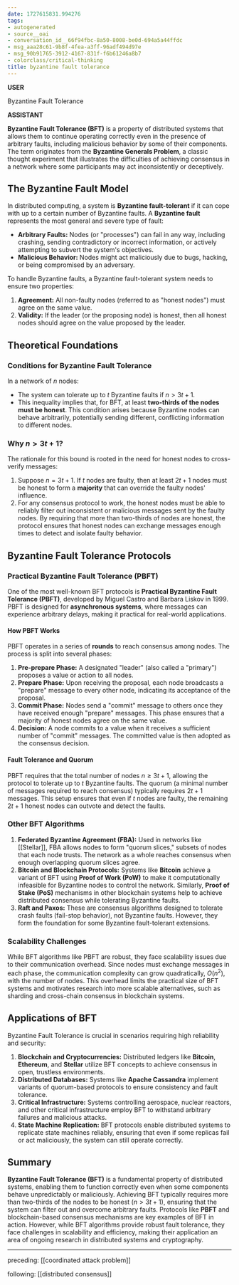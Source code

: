 ```yaml
---
date: 1727615831.994276
tags:
- autogenerated
- source__oai
- conversation_id__66f94fbc-8a50-8008-be0d-694a5a44ffdc
- msg_aaa28c61-9b8f-4fea-a3ff-96adf494d97e
- msg_90b91765-3912-4167-831f-f6b61246a8b7
- colorclass/critical-thinking
title: byzantine fault tolerance
---
```


**USER**

Byzantine Fault Tolerance


**ASSISTANT**

**Byzantine Fault Tolerance (BFT)** is a property of distributed systems that allows them to continue operating correctly even in the presence of arbitrary faults, including malicious behavior by some of their components. The term originates from the **Byzantine Generals Problem**, a classic thought experiment that illustrates the difficulties of achieving consensus in a network where some participants may act inconsistently or deceptively.

## The Byzantine Fault Model

In distributed computing, a system is **Byzantine fault-tolerant** if it can cope with up to a certain number of Byzantine faults. A **Byzantine fault** represents the most general and severe type of fault:
- **Arbitrary Faults:** Nodes (or "processes") can fail in any way, including crashing, sending contradictory or incorrect information, or actively attempting to subvert the system's objectives.
- **Malicious Behavior:** Nodes might act maliciously due to bugs, hacking, or being compromised by an adversary.

To handle Byzantine faults, a Byzantine fault-tolerant system needs to ensure two properties:
1. **Agreement:** All non-faulty nodes (referred to as "honest nodes") must agree on the same value.
2. **Validity:** If the leader (or the proposing node) is honest, then all honest nodes should agree on the value proposed by the leader.

## Theoretical Foundations

### Conditions for Byzantine Fault Tolerance

In a network of $n$ nodes:
- The system can tolerate up to $t$ Byzantine faults if $n > 3t + 1$. 
- This inequality implies that, for BFT, at least **two-thirds of the nodes must be honest**. This condition arises because Byzantine nodes can behave arbitrarily, potentially sending different, conflicting information to different nodes.

### Why $n > 3t + 1$?

The rationale for this bound is rooted in the need for honest nodes to cross-verify messages:
1. Suppose $n = 3t + 1$. If $t$ nodes are faulty, then at least $2t + 1$ nodes must be honest to form a **majority** that can override the faulty nodes' influence.
2. For any consensus protocol to work, the honest nodes must be able to reliably filter out inconsistent or malicious messages sent by the faulty nodes. By requiring that more than two-thirds of nodes are honest, the protocol ensures that honest nodes can exchange messages enough times to detect and isolate faulty behavior.

## Byzantine Fault Tolerance Protocols

### Practical Byzantine Fault Tolerance (PBFT)

One of the most well-known BFT protocols is **Practical Byzantine Fault Tolerance (PBFT)**, developed by Miguel Castro and Barbara Liskov in 1999. PBFT is designed for **asynchronous systems**, where messages can experience arbitrary delays, making it practical for real-world applications.

#### How PBFT Works

PBFT operates in a series of **rounds** to reach consensus among nodes. The process is split into several phases:
1. **Pre-prepare Phase:** A designated "leader" (also called a "primary") proposes a value or action to all nodes.
2. **Prepare Phase:** Upon receiving the proposal, each node broadcasts a "prepare" message to every other node, indicating its acceptance of the proposal.
3. **Commit Phase:** Nodes send a "commit" message to others once they have received enough "prepare" messages. This phase ensures that a majority of honest nodes agree on the same value.
4. **Decision:** A node commits to a value when it receives a sufficient number of "commit" messages. The committed value is then adopted as the consensus decision.

#### Fault Tolerance and Quorum

PBFT requires that the total number of nodes $n \geq 3t + 1$, allowing the protocol to tolerate up to $t$ Byzantine faults. The quorum (a minimal number of messages required to reach consensus) typically requires $2t + 1$ messages. This setup ensures that even if $t$ nodes are faulty, the remaining $2t + 1$ honest nodes can outvote and detect the faults.

### Other BFT Algorithms

1. **Federated Byzantine Agreement (FBA):** Used in networks like [[Stellar]], FBA allows nodes to form "quorum slices," subsets of nodes that each node trusts. The network as a whole reaches consensus when enough overlapping quorum slices agree.
2. **Bitcoin and Blockchain Protocols:** Systems like **Bitcoin** achieve a variant of BFT using **Proof of Work (PoW)** to make it computationally infeasible for Byzantine nodes to control the network. Similarly, **Proof of Stake (PoS)** mechanisms in other blockchain systems help to achieve distributed consensus while tolerating Byzantine faults.
3. **Raft and Paxos:** These are consensus algorithms designed to tolerate crash faults (fail-stop behavior), not Byzantine faults. However, they form the foundation for some Byzantine fault-tolerant extensions.

### Scalability Challenges

While BFT algorithms like PBFT are robust, they face scalability issues due to their communication overhead. Since nodes must exchange messages in each phase, the communication complexity can grow quadratically, $O(n^2)$, with the number of nodes. This overhead limits the practical size of BFT systems and motivates research into more scalable alternatives, such as sharding and cross-chain consensus in blockchain systems.

## Applications of BFT

Byzantine Fault Tolerance is crucial in scenarios requiring high reliability and security:
1. **Blockchain and Cryptocurrencies:** Distributed ledgers like **Bitcoin**, **Ethereum**, and **Stellar** utilize BFT concepts to achieve consensus in open, trustless environments.
2. **Distributed Databases:** Systems like **Apache Cassandra** implement variants of quorum-based protocols to ensure consistency and fault tolerance.
3. **Critical Infrastructure:** Systems controlling aerospace, nuclear reactors, and other critical infrastructure employ BFT to withstand arbitrary failures and malicious attacks.
4. **State Machine Replication:** BFT protocols enable distributed systems to replicate state machines reliably, ensuring that even if some replicas fail or act maliciously, the system can still operate correctly.

## Summary

**Byzantine Fault Tolerance (BFT)** is a fundamental property of distributed systems, enabling them to function correctly even when some components behave unpredictably or maliciously. Achieving BFT typically requires more than two-thirds of the nodes to be honest ($n > 3t + 1$), ensuring that the system can filter out and overcome arbitrary faults. Protocols like **PBFT** and blockchain-based consensus mechanisms are key examples of BFT in action. However, while BFT algorithms provide robust fault tolerance, they face challenges in scalability and efficiency, making their application an area of ongoing research in distributed systems and cryptography.


---

preceding: [[coordinated attack problem]]  


following: [[distributed consensus]]